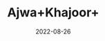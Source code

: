 ---
title: 'Ajwa+Khajoor+'
date: '2022-08-26' 
metatag: '' 
inventory: '0' 
draft: false 
# meta description 
shortDescripton: ''
description: 'Food+Product'
longdescription: ''
featured: True
# product Price
price: '2000.0'
# Product Short Description
shortDescription: ''
productID: '070473DF-1F25-ED11-9968-005056B3A416'
type: 'products'
category: 'Food+Product' 
thumnailproduct: 'https://aminsaddiquidawakhana.eralive.net/images/products/070473DF-1F25-ED11-9968-005056B3A4161.png' 
images:
  - image: 'images/products/070473DF-1F25-ED11-9968-005056B3A4161.png'  
Variants:
---